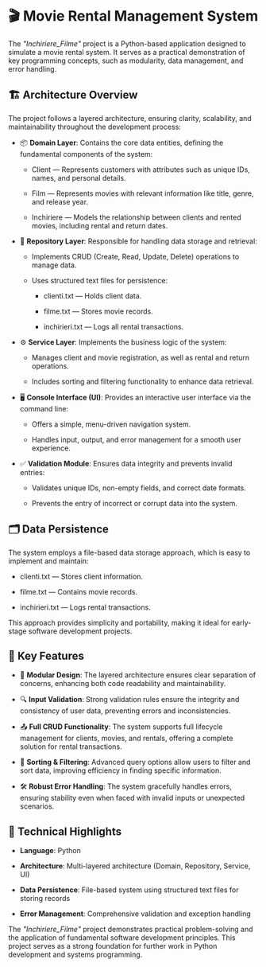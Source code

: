 # 🎬 Movie Rental Management System

The *"Inchiriere_Filme"* project is a Python-based application designed to simulate a movie rental system. It serves as a practical demonstration of key programming concepts, such as modularity, data management, and error handling.


## 🏗️ Architecture Overview

The project follows a layered architecture, ensuring clarity, scalability, and maintainability throughout the development process:

-  📦 **Domain Layer**: Contains the core data entities, defining the fundamental components of the system:

    -  Client — Represents customers with attributes such as unique IDs, names, and personal details.

    -  Film — Represents movies with relevant information like title, genre, and release year.

    -  Inchiriere — Models the relationship between clients and rented movies, including rental and return dates.


-  💾 **Repository Layer**: Responsible for handling data storage and retrieval:

      -  Implements CRUD (Create, Read, Update, Delete) operations to manage data.

      -  Uses structured text files for persistence:

            -  clienti.txt — Holds client data.

            -  filme.txt — Stores movie records.

            -  inchirieri.txt — Logs all rental transactions.


-  ⚙️ **Service Layer**: Implements the business logic of the system:

      -  Manages client and movie registration, as well as rental and return operations.

      -  Includes sorting and filtering functionality to enhance data retrieval.



-  🖥️ **Console Interface (UI)**: Provides an interactive user interface via the command line:

      -  Offers a simple, menu-driven navigation system.

      -  Handles input, output, and error management for a smooth user experience.



-  ✅ **Validation Module**: Ensures data integrity and prevents invalid entries:

      -  Validates unique IDs, non-empty fields, and correct date formats.

      -  Prevents the entry of incorrect or corrupt data into the system.


## 🗂️ Data Persistence

The system employs a file-based data storage approach, which is easy to implement and maintain:

-  clienti.txt — Stores client information.

-  filme.txt — Contains movie records.

-  inchirieri.txt — Logs rental transactions.

This approach provides simplicity and portability, making it ideal for early-stage software development projects.


## 🌟 Key Features

-  🎯 **Modular Design**: The layered architecture ensures clear separation of concerns, enhancing both code readability and maintainability.

-  🔍 **Input Validation**: Strong validation rules ensure the integrity and consistency of user data, preventing errors and inconsistencies.

-  📤 **Full CRUD Functionality**: The system supports full lifecycle management for clients, movies, and rentals, offering a complete solution for rental transactions.

-  📑 **Sorting & Filtering**: Advanced query options allow users to filter and sort data, improving efficiency in finding specific information.

-  🛠️ **Robust Error Handling**: The system gracefully handles errors, ensuring stability even when faced with invalid inputs or unexpected scenarios.


## 🔬 Technical Highlights
-  **Language**: Python

-  **Architecture**: Multi-layered architecture (Domain, Repository, Service, UI)

-  **Data Persistence**: File-based system using structured text files for storing records

-  **Error Management**: Comprehensive validation and exception handling

The *"Inchiriere_Filme"* project demonstrates practical problem-solving and the application of fundamental software development principles. This project serves as a strong foundation for further work in Python development and systems programming.

